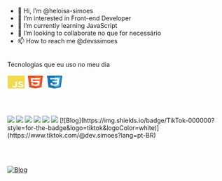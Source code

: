 - 👋 Hi, I’m @heloisa-simoes
- 👀 I’m interested in  Front-end Developer
- 🌱 I’m currently learning  JavaScript
- 💞️ I’m looking to collaborate  no que for necessário 
- 📫 How to reach me  @devssimoes
<br>
Tecnologias que eu uso no meu dia

<div style="display: inline_block"><br>
  <img align="center" alt="Rafa-Js" height="30" width="40" src="https://raw.githubusercontent.com/devicons/devicon/master/icons/javascript/javascript-plain.svg">
  <img align="center" alt="Rafa-HTML" height="30" width="40" src="https://raw.githubusercontent.com/devicons/devicon/master/icons/html5/html5-original.svg">
  <img align="center" alt="Rafa-CSS" height="30" width="40" src="https://raw.githubusercontent.com/devicons/devicon/master/icons/css3/css3-original.svg">

</div>



<br> <br>

<div> 
  <a href="https://www.youtube.com/channel/UCUpwh4JEVR63lq-QD9u-nNA" target="_blank"><img src="https://img.shields.io/badge/YouTube-FF0000?style=for-the-badge&logo=youtube&logoColor=white" target="_blank"></a>
  <a href="https://www.instagram.com/devssimoes/" target="_blank"><img src="https://img.shields.io/badge/-Instagram-%23E4405F?style=for-the-badge&logo=instagram&logoColor=white" target="_blank"></a>
 	<a href="https://www.twitch.tv/" target="_blank"><img src="https://img.shields.io/badge/Twitch-9146FF?style=for-the-badge&logo=twitch&logoColor=white" target="_blank"></a>
 <a href="https://discord.gg/heloisasimoes" target="_blank"><img src="https://img.shields.io/badge/Discord-7289DA?style=for-the-badge&logo=discord&logoColor=white" target="_blank"></a> 
  <a href = "heloisasimoes9@gmail.com"><img src="https://img.shields.io/badge/-Gmail-%23333?style=for-the-badge&logo=gmail&logoColor=white" target="_blank"></a>
  <a href="https://www.linkedin.com/in/heloisasimoes/" target="_blank"><img src="https://img.shields.io/badge/-LinkedIn-%230077B5?style=for-the-badge&logo=linkedin&logoColor=white" target="_blank"></a> 
  [![Blog](https://img.shields.io/badge/TikTok-000000?style=for-the-badge&logo=tiktok&logoColor=white)] (https://www.tiktok.com/@dev.simoes?lang=pt-BR)


  
</div>



<br> <br>

[![Blog](https://img.shields.io/badge/website-000000?style=for-the-badge&logo=About.me&logoColor=white)](https://portifolioheloisasimoes.vercel.app/)
